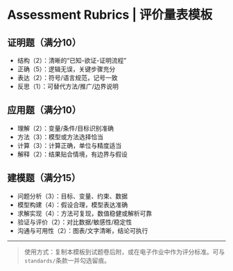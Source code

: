 # Assessment Rubrics | 评价量表模板

## 证明题（满分10）

- 结构（2）：清晰的“已知-欲证-证明流程”
- 正确（5）：逻辑无误，关键步骤充分
- 表达（2）：符号/语言规范，记号一致
- 反思（1）：可替代方法/推广/边界说明

## 应用题（满分10）

- 理解（2）：变量/条件/目标识别准确
- 方法（3）：模型或方法选择恰当
- 计算（3）：计算正确，单位与精度适当
- 解释（2）：结果贴合情境，有边界与假设

## 建模题（满分15）

- 问题分析（3）：目标、变量、约束、数据
- 模型构建（4）：假设合理，模型表达准确
- 求解实现（4）：方法可复现，数值稳健或解析可靠
- 验证与评价（2）：对比数据/敏感性/稳定性
- 沟通与可用性（2）：图表/文字清晰，结论可执行

---
> 使用方式：复制本模板到试题卷后附，或在电子作业中作为评分标准。可与`standards/`条款一并勾选留痕。

